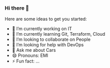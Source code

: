 ### Hi there 👋

Here are some ideas to get you started:

- 🔭 I’m currently working on IT
- 🌱 I’m currently learning Git, Terraform, Cloud
- 👯 I’m looking to collaborate on People
- 🤔 I’m looking for help with DevOps
- 💬 Ask me about Cars
- 😄 Pronouns: EMI
- ⚡ Fun fact: ...
